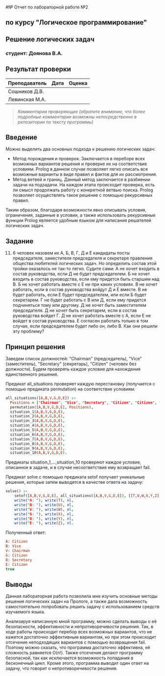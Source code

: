 #№ Отчет по лабораторной работе №2
## по курсу "Логическое программирование"

## Решение логических задач

### студент: Доянова В.А.

## Результат проверки

| Преподаватель     | Дата         |  Оценка       |
|-------------------|--------------|---------------|
| Сошников Д.В. |              |               |
| Левинская М.А.|              |               |

> *Комментарии проверяющих (обратите внимание, что более подробные комментарии возможны непосредственно в репозитории по тексту программы)*


## Введение

Можно выделить два основных подхода к решению логических задач:
* Метод порождения и проверок. Заключается в переборе всех возможных вариантов решения и проверке их на соответствие условиям. Prolog в данном случае позволяет легко описать все возможные варианты в виде правил и фактов для их рассмотрения.
* Метод ветвей и границ. Данный метод заключается в разбиении задачи на подзадачи. На каждом этапа происходит проверка, есть ли смысл продолжать работу с конкретной ветвью поиска. Prolog позволяет осуществлять такое решение с помощью рекурсивных правил.

Таким образом, благодаря возможности явно описывать условия, ограничения, заданные в условии, а также использовать рекурсивные функции Prolog является удобным языком для написания решателей логических задач.

## Задание

11. 6 человек назовем их А, Б, В, Г, Д и Е кандидаты посты председателя, заместителя председателя и секретаря правления общества любителей логических задач. Но определить состав этой тройки оказалось не так-то легко. Судите сами: А не хочет входить в состав руководства, если Д не будет председателем. Б не хочет входить в состав руководства, если ему придется быть старшим над В. Б не хочет работать вместе с Е ни при каких условиях. В не хочет работать, если в состав руководства войдут Д и Е вместе. В не будет работать, если Е будет председателем, или если Б будет секретарем. Г не будет работать с В или Д, если ему придется подчиняться тому или другому. Д не хочет быть заместителем председателя. Д не хочет быть секретарем, если в состав руководства войдет Г. Д не хочет работать вместе с А, если Е не войдет в состав руководства. Е согласен работать только в том случае, если председателем будет либо он, либо В. Как они решили эту проблему?

## Принцип решения

Заведем список должностей: "Chairman" (председатель), "Vice" (заместитель), "Secretary" (секретарь), "Citizen" (человек без должности). Будем проверять каждое условие для нахождения единственного решения.

Предикат all_situations проверяет каждую перестановку (получается с помощью предиката permutation) на соответствие условиям:
```prolog
all_situations([A,B,V,G,D,E]) :- 
  Positions = ["Chairman", "Vice", "Secretary", "Citizen", "Citizen", "Citizen"],
  permutation([A,B,V,G,D,E], Positions),
  situation_1(A,B,V,G,D,E),
  situation_2(A,B,V,G,D,E),
  situation_3(A,B,V,G,D,E),
  situation_4(A,B,V,G,D,E),
  situation_5(A,B,V,G,D,E),
  situation_6(A,B,V,G,D,E),
  situation_7(A,B,V,G,D,E),
  situation_8(A,B,V,G,D,E),
  situation_9(A,B,V,G,D,E),
  situation_10(A,B,V,G,D,E).
```
Предикаты situation_1,...,situation_10 проверяют каждое условие, описанное в задаче, и в случае несоответствия ему возвращает fail.

Предикат solve с помощью предиката setof получает уникальные решения, которые затем выводятся в качестве ответа на задачу:
```prolog
solve() :- 
	setof([A,B,V,G,D,E], all_situations([A,B,V,G,D,E]), [[T,U,W,X,Y,Z]]),
	write("A: "), write(T), nl,
	write("B: "), write(U), nl,
	write("V: "), write(W), nl,
	write("G: "), write(X), nl,
	write("D: "), write(Y), nl,
	write("E: "), write(Z), nl.
```
Полученный ответ:
```prolog
A: Citizen
B: Vice
V: Chairman
G: Citizen
D: Secretary
E: Citizen
true
```
## Выводы

Данная лабораторная работа позволила мне изучить основные методы решения логических задач на Прологе, а также дала возможность самостоятельно попробовать решить задачу с использованием средств изучаемого языка. 

Анализируя написанную мной программу, можно сделать выводы о её безопасности, эффективности и непротиворечивости решения. Так, в ходе работы происходит перебор всех возможных вариантов, что не кажется достаточно эффективным вариантом, но при этом происходит отсечение неподходящих вариантов с помощью возвращения fail. Поэтому можно сказать, что программа достаточно эффективна, её сложность равняется O(n!). Также отсечения делают программу безопасной, так как исключается возможность попадания в бесконечный цикл. Кроме этого, программа выводит один ответ на задачу, что говорит о непротиворечивости решения.




